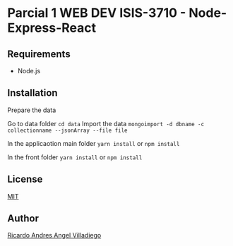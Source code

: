 # Parcial 1 WEB DEV ISIS-3710 - Node-Express-React

## Requirements
* Node.js

## Installation
Prepare the data

Go to data folder
`cd data`
Import the data
`mongoimport -d dbname -c collectionname --jsonArray --file file`

In the applicaotion main folder
`yarn install` or `npm install`

In the front folder
`yarn install` or `npm install`

## License
[MIT](https://github.com/rangel10/parcial1WEB/blob/master/LICENSE)

## Author
[Ricardo Andres Angel Villadiego](https://github.com/rangel10)
